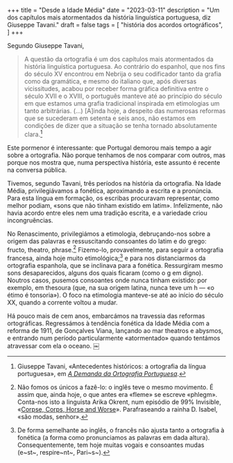+++
title = "Desde a Idade Média"
date = "2023-03-11"
description = "Um dos capítulos mais atormentados da história linguística portuguesa, diz Giuseppe Tavani."
draft = false
tags = [
    "história dos acordos ortográficos",
]
+++

Segundo Giuseppe Tavani,

>A questão da ortografia é um dos capítulos mais atormentados da história linguística portuguesa. Ao contrário do espanhol, que nos fins do século XV encontrou em Nebrija o seu codificador tanto da grafia como da gramática, e mesmo do italiano que, após diversas vicissitudes, acabou por receber forma gráfica definitiva entre o século XVII e o XVIII, o português manteve até ao princípio do século em que estamos uma grafia tradicional inspirada em etimologias um tanto arbitrárias. (...) [A]inda hoje, a despeito das numerosas reformas que se sucederam em setenta e seis anos, não estamos em condições de dizer que a situação se tenha tornado absolutamente clara.[^1]

Este pormenor é interessante: que Portugal demorou mais tempo a agir sobre a ortografia. Não porque tenhamos de nos comparar com outros, mas porque nos mostra que, numa perspectiva história, este assunto é recente na conversa pública.

Tivemos, segundo Tavani, três períodos na história da ortografia. Na Idade Média, privilegiávamos a fonética, aproximando a escrita e a pronúncia. Para esta língua em formação, os escribas procuravam representar, como melhor podiam, «sons que não tinham existido em latim». Infelizmente, não havia acordo entre eles nem uma tradição escrita, e a variedade criou incongruências.

No Renascimento, privilegiámos a etimologia, debruçando-nos sobre a origem das palavras e ressuscitando consoantes do latim e do grego: fructo, theatro, phrase.[^2] Fizemo-lo, provavelmente, para seguir a ortografia francesa, ainda hoje muito etimológica;[^3] e para nos distanciarmos da ortografia espanhola, que se inclinava para a fonética. Ressurgiram mesmo sons desaparecidos, alguns dos quais ficaram (como o g em digno). Noutros casos, pusemos consoantes onde nunca tinham existido: por exemplo, em thesoura (que, na sua origem latina, nunca teve um h — «o étimo é tonsoria»). O foco na etimologia manteve-se até ao início do século XX, quando a corrente voltou a mudar.

Há pouco mais de cem anos, embarcámos na travessia das reformas ortográficas. Regressámos à tendência fonética da Idade Média com a reforma de 1911, de Gonçalves Viana, lançando ao mar theatros e abysmos, e entrando num período particularmente «atormentado» quando tentámos atravessar com ela o oceano.
￼
[^1]: Giuseppe Tavani, «Antecedentes históricos: a ortografia da língua portuguesa», em [_A Demanda da Ortografia Portuguesa_](https://www.wook.pt/livro/a-demanda-da-ortografia-portuguesa-ines-duarte/171767).

[^2]: Não fomos os únicos a fazê-lo: o inglês teve o mesmo movimento. É assim que, ainda hoje, o que antes era «fleme» se escreve «phlegm». Conta-nos isto a linguista Arika Okrent, num episódio de 99% Invisible, «[Corpse, Corps, Horse and Worse](https://99percentinvisible.org/episode/corpse-corps-horse-and-worse/transcript/)». Parafraseando a rainha D. Isabel, «são modas, senhor».

[^3]: De forma semelhante ao inglês, o francês não ajusta tanto a ortografia à fonética (a forma como pronunciamos as palavras em dada altura). Consequentemente, tem hoje muitas vogais e consoantes mudas (e~st~, respire~nt~, Pari~s~).
